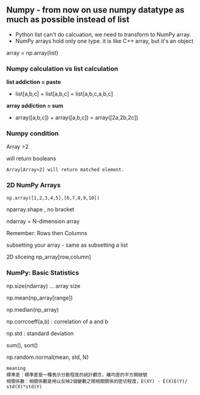 ## Numpy - from now on use numpy datatype as much as possible instead of list
* Python list can't do calcuation, we need to transform to NumPy array.
* NumPy arrays hold only one type. it is like C++ array, but it's an object

array = np.array(list)

### Numpy calculation vs list calculation
__list addiction = paste__
* list[a,b,c] + list[a,b,c] = list[a,b,c,a,b,c] 

__array addiction = sum__
* array([a,b,c]) + array([a,b,c]) = array([2a,2b,2c])


### Numpy condition
Array >2

will return booleans
```
Array[Array>2] will return matched element.
```

### 2D NumPy Arrays
```
np.array([1,2,3,4,5],[6,7,8,9,10])
```
nparray.shape , no bracket

ndarray = N-dimension array

Remember: Rows then Columns 

subsetting your array - same as subsetting a list

2D sliceing np_array[row,column]


### NumPy: Basic Statistics
np.size(ndarray) ... array size

np.mean(np_array[range])

np.median(np_array)

np.corrcoeff(a,b) : correlation of a and b

np.std : standard deviation

sum(), sort()

np.random.normal(mean, std, N)

```
meaning
標準差：標準差是一種表示分散程度的統計觀念，離均差的平方開根號
相關係數：相關係數是用以反映2個變數之間相關關係的密切程度，E(XY) - E(X)E(Y)/ std(X)*std(Y)
```
